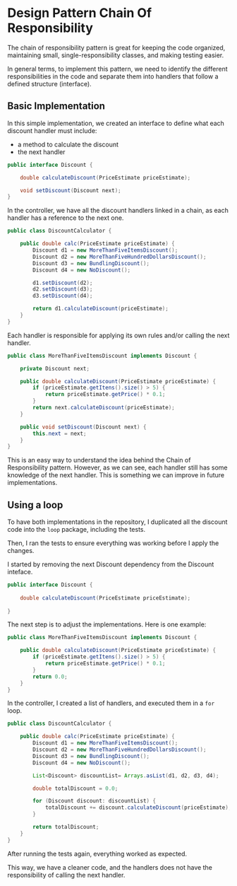# Design Pattern Chain Of Responsibility

The chain of responsibility pattern is great for keeping the code organized, maintaining small, single-responsibility classes, and making testing easier.

In general terms, to implement this pattern, we need to identify the different responsibilities in the code and separate them into handlers that follow a defined structure (interface).

## Basic Implementation

In this simple implementation, we created an interface to define what each discount handler must include:
- a method to calculate the discount
- the next handler

```java
public interface Discount {

    double calculateDiscount(PriceEstimate priceEstimate);

    void setDiscount(Discount next);
}
```

In the controller, we have all the discount handlers linked in a chain, as each handler has a reference to the next one.
```java
public class DiscountCalculator {

    public double calc(PriceEstimate priceEstimate) {
        Discount d1 = new MoreThanFiveItemsDiscount();
        Discount d2 = new MoreThanFiveHundredDollarsDiscount();
        Discount d3 = new BundlingDiscount();
        Discount d4 = new NoDiscount();

        d1.setDiscount(d2);
        d2.setDiscount(d3);
        d3.setDiscount(d4);

        return d1.calculateDiscount(priceEstimate);
    }
}

```

Each handler is responsible for applying its own rules and/or calling the next handler.
```java
public class MoreThanFiveItemsDiscount implements Discount {

    private Discount next;

    public double calculateDiscount(PriceEstimate priceEstimate) {
        if (priceEstimate.getItens().size() > 5) {
            return priceEstimate.getPrice() * 0.1;
        }
        return next.calculateDiscount(priceEstimate);
    }

    public void setDiscount(Discount next) {
        this.next = next;
    }
}
```

This is an easy way to understand the idea behind the Chain of Responsibility pattern. However, as we can see, each handler still has some knowledge of the next handler. This is something we can improve in future implementations.

## Using a loop 

To have both implementations in the repository, I duplicated all the discount code into the `loop` package, including the tests.

Then, I ran the tests to ensure everything was working before I apply the changes.

I started by removing the next Discount dependency from the Discount inteface. 

```java
public interface Discount {
    
    double calculateDiscount(PriceEstimate priceEstimate);
    
}
```

The next step is to adjust the implementations. Here is one example:
```java
public class MoreThanFiveItemsDiscount implements Discount {

    public double calculateDiscount(PriceEstimate priceEstimate) {
        if (priceEstimate.getItens().size() > 5) {
            return priceEstimate.getPrice() * 0.1;
        }
        return 0.0;
    }
}
```
In the controller, I created a list of handlers, and executed them in a `for` loop.

```java
public class DiscountCalculator {

    public double calc(PriceEstimate priceEstimate) {
        Discount d1 = new MoreThanFiveItemsDiscount();
        Discount d2 = new MoreThanFiveHundredDollarsDiscount();
        Discount d3 = new BundlingDiscount();
        Discount d4 = new NoDiscount();

        List<Discount> discountList= Arrays.asList(d1, d2, d3, d4);

        double totalDiscount = 0.0;

        for (Discount discount: discountList) {
            totalDiscount += discount.calculateDiscount(priceEstimate);
        }

        return totalDiscount;
    }
}
```
After running the tests again, everything worked as expected.

This way, we have a cleaner code, and the handlers does not have the responsibility of calling the next handler.